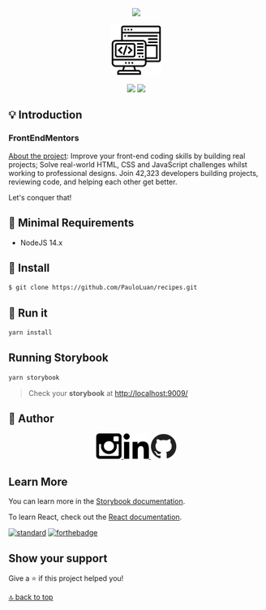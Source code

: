 <span id="top"></span>

<p align="center">
  <img src="#"/>
</p>

<p align="center">
  <a href="#"><img src="https://github.com/pauloluan/assets/blob/master/back.png?raw=true" width="100"></a>
</p>

<p align="center">
  <a href="https://pt-br.reactjs.org/"><img src="https://img.shields.io/badge/ReactJS-16.x-blueviolet?style=for-the-badge"></a>
  <a href="https://storybook.js.org/docs/guides/guide-react/"><img src="https://img.shields.io/badge/Storybook-5.x-blueviolet?style=for-the-badge"></a>
</p>

## 💡 Introduction

### FrontEndMentors

[About the project](https://www.frontendmentor.io/): Improve your front-end coding skills by building real projects; Solve real-world HTML, CSS and JavaScript challenges whilst working to professional designs. Join 42,323 developers building projects, reviewing code, and helping each other get better.

Let's conquer that!

## 📝 Minimal Requirements

- NodeJS 14.x

## 🚀 Install

```sh
$ git clone https://github.com/PauloLuan/recipes.git
```

## 📝 Run it

```sh
yarn install
```

## Running Storybook

```sh
yarn storybook
```

> Check your **storybook** at [http://localhost:9009/](http://localhost:9009/)

## 👤 Author

<p align="center">
  <a href="http://bit.ly/reativa-insta">
    <img src="https://github.com/pauloluan/assets/blob/master/insta.png" width="50"  alt="Follow me on Instagram" />
  </a>
  <a href="https://bit.ly/pauloluan/">
    <img src="https://github.com/pauloluan/assets/blob/master/linkedin.png?raw=true" width="50" alt="Follow me on Linkedin" />
  </a>
  <a href="https://github.com/pauloluan">
    <img src="https://github.com/pauloluan/assets/blob/master/github.png?raw=true" width="50"  alt="Follow me on Github" />
  </a>
</p>

## Learn More

You can learn more in the [Storybook documentation](https://storybook.js.org/docs/guides/guide-react/).

To learn React, check out the [React documentation](https://reactjs.org/).

[![standard][standard-image]][standard-url] [![forthebadge][60time-image]][60time-url]

[standard-image]: https://img.shields.io/badge/code%20style-standard-brightgreen.svg?style=for-the-badge
[standard-url]: http://npm.im/standard
[60time-image]: https://forthebadge.com/images/badges/60-percent-of-the-time-works-every-time.svg
[60time-url]: https://forthebadge.com

## Show your support

Give a ⭐️ if this project helped you!

[🔝 back to top](#top)
